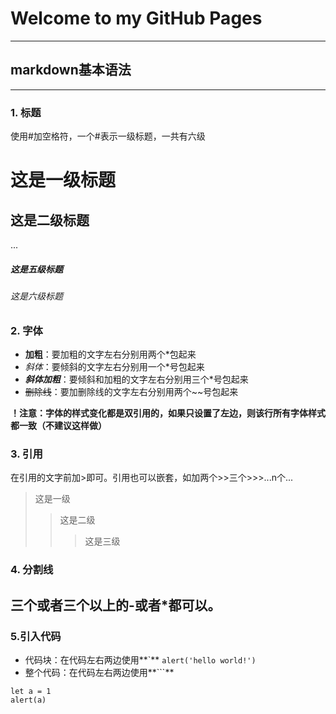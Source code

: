 # Welcome to  my GitHub Pages
----
## markdown基本语法
****

### 1. 标题
使用#加空格符，一个#表示一级标题，一共有六级
# 这是一级标题
## 这是二级标题
...
##### 这是五级标题
###### 这是六级标题

### 2. 字体
- **加粗**：要加粗的文字左右分别用两个\*包起来
- *斜体*：要倾斜的文字左右分别用一个\*号包起来
- ***斜体加粗***：要倾斜和加粗的文字左右分别用三个\*号包起来
- ~~删除线~~：要加删除线的文字左右分别用两个\~~号包起来

**！注意：字体的样式变化都是双引用的，如果只设置了左边，则该行所有字体样式都一致（不建议这样做）**

### 3. 引用
在引用的文字前加>即可。引用也可以嵌套，如加两个\>>三个\>>>...n个...
>这是一级
>>这是二级
>>>这是三级

### 4. 分割线
三个或者三个以上的\-或者\*都可以。
------


### 5.引入代码
- 代码块：在代码左右两边使用**\`**
`alert('hello world!')`
- 整个代码：在代码左右两边使用**\```**
```
let a = 1
alert(a)
```
